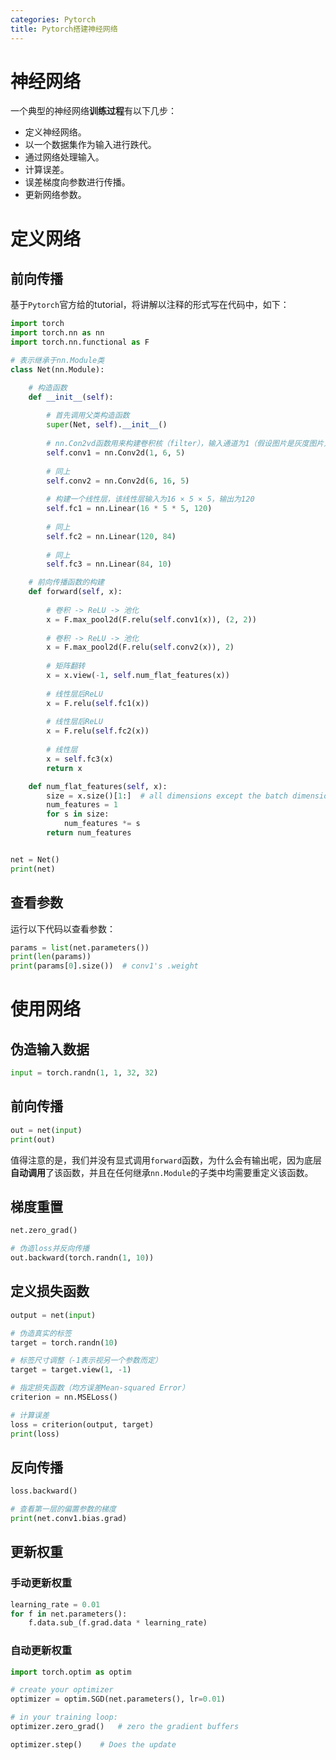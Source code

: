 ```yaml
---
categories: Pytorch
title: Pytorch搭建神经网络
---
```


# 神经网络

一个典型的神经网络**训练过程**有以下几步：

- 定义神经网络。
- 以一个数据集作为输入进行跌代。
- 通过网络处理输入。
- 计算误差。
- 误差梯度向参数进行传播。
- 更新网络参数。

# 定义网络

## 前向传播

基于`Pytorch`官方给的tutorial，将讲解以注释的形式写在代码中，如下：

```python
import torch
import torch.nn as nn
import torch.nn.functional as F

# 表示继承于nn.Module类
class Net(nn.Module):

    # 构造函数
    def __init__(self):
        
        # 首先调用父类构造函数
        super(Net, self).__init__()
        
       	# nn.Con2vd函数用来构建卷积核（filter），输入通道为1（假设图片是灰度图片），输出通道为6（有6个filter，需要提取出6个特征），卷积核大小为5（即该filter为5×5）
        self.conv1 = nn.Conv2d(1, 6, 5)
        
        # 同上
        self.conv2 = nn.Conv2d(6, 16, 5)
        
        # 构建一个线性层，该线性层输入为16 × 5 × 5，输出为120
        self.fc1 = nn.Linear(16 * 5 * 5, 120)
        
        # 同上
        self.fc2 = nn.Linear(120, 84)
        
        # 同上
        self.fc3 = nn.Linear(84, 10)

    # 前向传播函数的构建
    def forward(self, x):
        
        # 卷积 -> ReLU -> 池化
        x = F.max_pool2d(F.relu(self.conv1(x)), (2, 2))
        
        # 卷积 -> ReLU -> 池化
        x = F.max_pool2d(F.relu(self.conv2(x)), 2)
        
        # 矩阵翻转
        x = x.view(-1, self.num_flat_features(x))
        
        # 线性层后ReLU
        x = F.relu(self.fc1(x))
        
        # 线性层后ReLU
        x = F.relu(self.fc2(x))
        
        # 线性层
        x = self.fc3(x)
        return x

    def num_flat_features(self, x):
        size = x.size()[1:]  # all dimensions except the batch dimension
        num_features = 1
        for s in size:
            num_features *= s
        return num_features


net = Net()
print(net)
```

## 查看参数

运行以下代码以查看参数：

```python
params = list(net.parameters())
print(len(params))
print(params[0].size())  # conv1's .weight
```

# 使用网络

## 伪造输入数据

```python
input = torch.randn(1, 1, 32, 32)
```

## 前向传播

```python
out = net(input)
print(out)
```

值得注意的是，我们并没有显式调用`forward`函数，为什么会有输出呢，因为底层**自动调用**了该函数，并且在任何继承`nn.Module`的子类中均需要重定义该函数。

## 梯度重置

```python
net.zero_grad()

# 伪造loss并反向传播
out.backward(torch.randn(1, 10))
```

## 定义损失函数

```python
output = net(input)

# 伪造真实的标签
target = torch.randn(10)

# 标签尺寸调整（-1表示视另一个参数而定）
target = target.view(1, -1) 

# 指定损失函数（均方误差Mean-squared Error）
criterion = nn.MSELoss()

# 计算误差
loss = criterion(output, target)
print(loss)
```

## 反向传播

```python
loss.backward()

# 查看第一层的偏置参数的梯度
print(net.conv1.bias.grad)
```

## 更新权重

### 手动更新权重

```python
learning_rate = 0.01
for f in net.parameters():
    f.data.sub_(f.grad.data * learning_rate)
```

### 自动更新权重

```python
import torch.optim as optim

# create your optimizer
optimizer = optim.SGD(net.parameters(), lr=0.01)

# in your training loop:
optimizer.zero_grad()   # zero the gradient buffers

optimizer.step()    # Does the update
```

